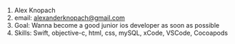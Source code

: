 1. Alex Knopach
2. email: alexanderknopach@gmail.com
3. Goal: Wanna become a good junior ios developer as soon as possible
4. Skills: Swift, objective-c, html, css, mySQL, xCode, VSCode, Cocoapods